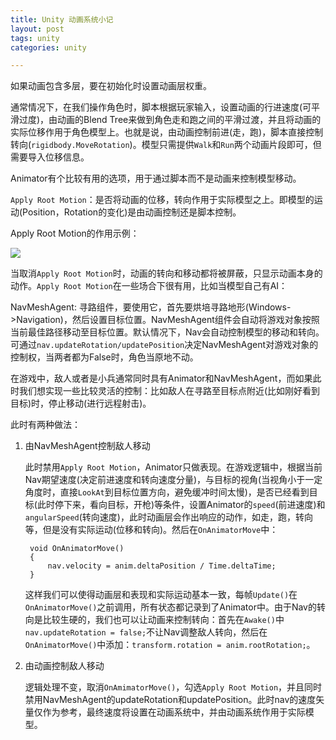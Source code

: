 ```yaml
---
title: Unity 动画系统小记
layout: post
tags: unity
categories: unity

---
```


如果动画包含多层，要在初始化时设置动画层权重。

通常情况下，在我们操作角色时，脚本根据玩家输入，设置动画的行进速度(可平滑过度)，由动画的Blend Tree来做到角色走和跑之间的平滑过渡，并且将动画的实际位移作用于角色模型上。也就是说，由动画控制前进(走，跑)，脚本直接控制转向(`rigidbody.MoveRotation`)。模型只需提供`Walk`和`Run`两个动画片段即可，但需要导入位移信息。

Animator有个比较有用的选项，用于通过脚本而不是动画来控制模型移动。

`Apply Root Motion`：是否将动画的位移，转向作用于实际模型之上。即模型的运动(Position，Rotation的变化)是由动画控制还是脚本控制。

<!--more-->

Apply Root Motion的作用示例：

![](/assets/image/unity/apply_root_motion_demo.gif "")

当取消`Apply Root Motion`时，动画的转向和移动都将被屏蔽，只显示动画本身的动作。`Apply Root Motion`在一些场合下很有用，比如当模型自己有AI：

NavMeshAgent: 寻路组件，要使用它，首先要烘培寻路地形(Windows->Navigation)，然后设置目标位置。NavMeshAgent组件会自动将游戏对象按照当前最佳路径移动至目标位置。默认情况下，Nav会自动控制模型的移动和转向。可通过`nav.updateRotation/updatePosition`决定NavMeshAgent对游戏对象的控制权，当两者都为False时，角色当原地不动。

在游戏中，敌人或者是小兵通常同时具有Animator和NavMeshAgent，而如果此时我们想实现一些比较灵活的控制：比如敌人在寻路至目标点附近(比如刚好看到目标)时，停止移动(进行远程射击)。

此时有两种做法：

1. 由NavMeshAgent控制敌人移动

	此时禁用`Apply Root Motion`，Animator只做表现。在游戏逻辑中，根据当前Nav期望速度(决定前进速度和转向速度分量)，与目标的视角(当视角小于一定角度时，直接`LookAt`到目标位置方向，避免缓冲时间太慢)，是否已经看到目标(此时停下来，看向目标，开枪)等条件，设置Animator的`speed`(前进速度)和`angularSpeed`(转向速度)，此时动画层会作出响应的动作，如走，跑，转向等，但是没有实际运动(位移和转向)。然后在`OnAnimatorMove`中：
	
		void OnAnimatorMove()
	    {
	        nav.velocity = anim.deltaPosition / Time.deltaTime;
	    }
	    
	这样我们可以使得动画层和表现和实际运动基本一致，每帧`Update()`在`OnAnimatorMove()`之前调用，所有状态都记录到了Animator中。由于Nav的转向是比较生硬的，我们也可以让动画来控制转向：首先在`Awake()`中`nav.updateRotation = false;`不让Nav调整敌人转向，然后在`OnAnimatorMove()`中添加：`transform.rotation = anim.rootRotation;`。

2. 由动画控制敌人移动

	逻辑处理不变，取消`OnAmimatorMove()`，勾选`Apply Root Motion`，并且同时禁用NavMeshAgent的updateRotation和updatePosition。此时nav的速度矢量仅作为参考，最终速度将设置在动画系统中，并由动画系统作用于实际模型。
	